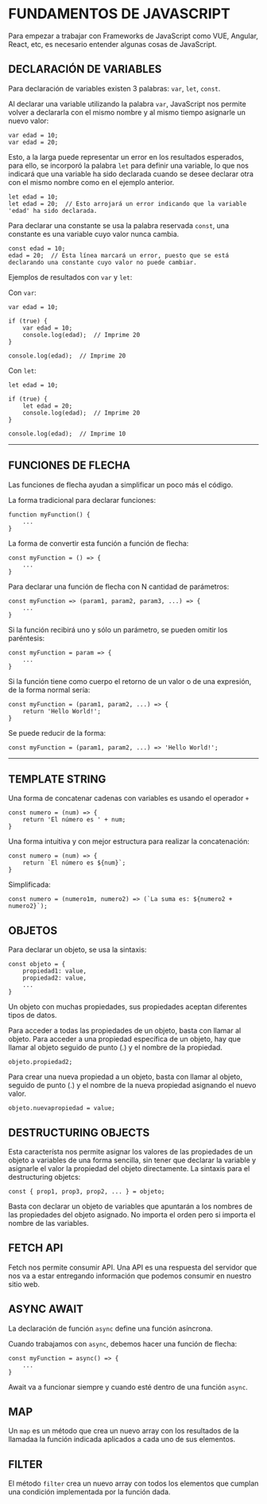 # FUNDAMENTOS DE JAVASCRIPT

Para empezar a trabajar con Frameworks de JavaScript como VUE, Angular, React, etc, es necesario entender algunas cosas de JavaScript.

## DECLARACIÓN DE VARIABLES

Para declaración de variables existen 3 palabras: `var`, `let`, `const`.

Al declarar una variable utilizando la palabra `var`, JavaScript nos permite volver a declararla con el mismo nombre y al mismo tiempo asignarle un nuevo valor:
    
    var edad = 10;
    var edad = 20;

Esto, a la larga puede representar un error en los resultados esperados, para ello, se incorporó la palabra `let` para definir una variable, lo que nos indicará que una variable ha sido declarada cuando se desee declarar otra con el mismo nombre como en el ejemplo anterior.

    let edad = 10;
    let edad = 20;  // Esto arrojará un error indicando que la variable 'edad' ha sido declarada.

Para declarar una constante se usa la palabra reservada `const`, una constante es una variable cuyo valor nunca cambia.

    const edad = 10;
    edad = 20;  // Esta línea marcará un error, puesto que se está declarando una constante cuyo valor no puede cambiar.

Ejemplos de resultados con `var` y `let`:

Con `var`:

    var edad = 10;

    if (true) {
        var edad = 10;
        console.log(edad);  // Imprime 20
    }

    console.log(edad);  // Imprime 20

Con `let`:

    let edad = 10;

    if (true) {
        let edad = 20;
        console.log(edad);  // Imprime 20
    }

    console.log(edad);  // Imprime 10

---

## FUNCIONES DE FLECHA

Las funciones de flecha ayudan a simplificar un poco más el código.

La forma tradicional para declarar funciones:

    function myFunction() {
        ...
    }

La forma de convertir esta función a función de flecha:

    const myFunction = () => {
        ...
    }

Para declarar una función de flecha con N cantidad de parámetros:

    const myFunction => (param1, param2, param3, ...) => {
        ...
    }

Si la función recibirá uno y sólo un parámetro, se pueden omitir los paréntesis:

    const myFunction = param => {
        ...
    }

Si la función tiene como cuerpo el retorno de un valor o de una expresión, de la forma normal sería:

    const myFunction = (param1, param2, ...) => {
        return 'Hello World!';
    }

Se puede reducir de la forma: 

    const myFunction = (param1, param2, ...) => 'Hello World!';

---

## TEMPLATE STRING

Una forma de concatenar cadenas con variables es usando el operador `+`

    const numero = (num) => {
        return 'El número es ' + num;
    }

Una forma intuitiva y con mejor estructura para realizar la concatenación:

    const numero = (num) => {
        return `El número es ${num}`;
    }

Simplificada:

    const numero = (numero1m, numero2) => (`La suma es: ${numero2 + numero2}`);

## OBJETOS

Para declarar un objeto, se usa la sintaxis:

    const objeto = {
        propiedad1: value,
        propiedad2: value,
        ...
    }

Un objeto con muchas propiedades, sus propiedades aceptan diferentes tipos de datos.

Para acceder a todas las propiedades de un objeto, basta con llamar al objeto. Para acceder a una propiedad específica de un objeto, hay que llamar al objeto seguido de punto (.) y el nombre de la propiedad.

    objeto.propiedad2;

Para crear una nueva propiedad a un objeto, basta con llamar al objeto, seguido de punto (.) y el nombre de la nueva propiedad asignando el nuevo valor.

    objeto.nuevapropiedad = value;

## DESTRUCTURING OBJECTS

Esta característa nos permite asignar los valores de las propiedades de un objeto a variables de una forma sencilla, sin tener que declarar la variable y asignarle el valor la propiedad del objeto directamente. La sintaxis para el destructuring objetcs:

    const { prop1, prop3, prop2, ... } = objeto;

Basta con declarar un objeto de variables que apuntarán a los nombres de las propiedades del objeto asignado. No importa el orden pero si importa el nombre de las variables.

## FETCH API

Fetch nos permite consumir API. Una API es una respuesta del servidor que nos va a estar entregando información que podemos consumir en nuestro sitio web.

## ASYNC AWAIT

La declaración de función `async` define una función asíncrona.

Cuando trabajamos con `async`, debemos hacer una función de flecha:

    const myFunction = async() => {
        ...
    }

Await va a funcionar siempre y cuando esté dentro de una función `async`.

## MAP

Un `map` es un método que crea un nuevo array con los resultados de la llamadaa la función indicada aplicados a cada uno de sus elementos.

## FILTER

El método `filter` crea un nuevo array con todos los elementos que cumplan una condición implementada por la función dada.
